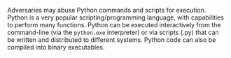 Adversaries may abuse Python commands and scripts for execution. Python is a very popular scripting/programming language, with capabilities to perform many functions. Python can be executed interactively from the command-line (via the `python.exe` interpreter) or via scripts (.py) that can be written and distributed to different systems. Python code can also be compiled into binary executables.